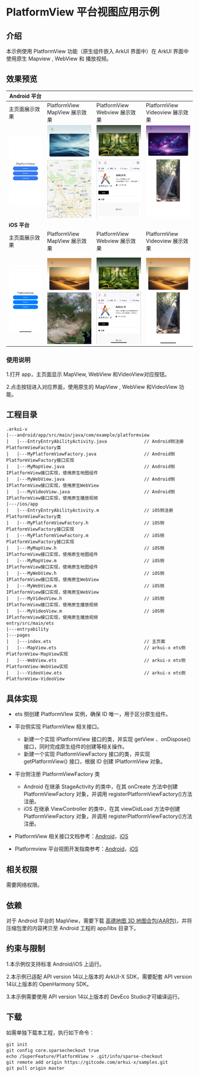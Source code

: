 # PlatformView 平台视图应用示例

## 介绍

本示例使用 PlatformView 功能（原生组件嵌入 ArkUI 界面中）在 ArkUI 界面中使用原生 Mapview , WebView 和 播放视频。

## 效果预览

| Android 平台                                                 |                                                              |                                                              |                                                              |
| ------------------------------------------------------------ | ------------------------------------------------------------ | ------------------------------------------------------------ | ------------------------------------------------------------ |
| 主页面展示效果                                               | PlatformView MapView 展示效果                                | PlatformView Webview 展示效果                                | PlatformView Videoview 展示效果                              |
| <img src="./screenshots/android_main.jpg" width =" " alt="android_main" /> | <img src="./screenshots/android_mapview.jpg" alt="android_mapview" /> | <img src="./screenshots/android_webview.jpg" alt="android_webview" /> | <img src="./screenshots/android_videoview.jpg" alt="android_videoview" /> |
| **iOS 平台**                                                 |                                                              |                                                              |                                                              |
| 主页面展示效果                                               | PlatformView MapView 展示效果                                | PlatformView Webview 展示效果                                | PlatformView Videoview 展示效果                              |
| <img src="./screenshots/ios_main.png" alt="ios_main" />      | <img src="./screenshots/ios_mapview.png" alt="ios_mapview" /> | <img src="./screenshots/ios_webview.png" alt="ios_webview" /> | <img src="./screenshots/ios_videoview.png" alt="ios_videoview" /> |



### 使用说明

1.打开 app，主页面显示 MapView, WebView 和VideoView对应按钮。

2.点击按钮进入对应界面，使用原生的 MapView , WebView 和VideoView 功能。

## 工程目录

```
.arkui-x
|---android/app/src/main/java/com/example/platformview
|   |---EntryEntryAbilityActivity.java	   			// Android侧注册PlatformViewFactory类
|   |---MyPlatformViewFactory.java					// Android侧PlatformViewFactory接口实现
|   |---MyMapView.java								// Android侧IPlatformView接口实现，使用原生地图组件
|   |---MyWebView.java								// Android侧IPlatformView接口实现，使用原生WebView
|   |---MyVideoView.java							// Android侧IPlatformView接口实现，使用原生播放视频
|---/ios/app
|   |---EntryEntryAbilityActivity.m	         		// iOS侧注册PlatformViewFactory类
|   |---MyPlatformViewFactory.h						// iOS侧PlatformViewFactory接口实现
|   |---MyPlatformViewFactory.m						// iOS侧PlatformViewFactory接口实现
|   |---MyMapView.h									// iOS侧IPlatformView接口实现，使用原生地图组件
|   |---MyMapView.m									// iOS侧IPlatformView接口实现，使用原生地图组件
|   |---MyWebView.h									// iOS侧IPlatformView接口实现，使用原生WebView
|   |---MyWebView.m									// iOS侧IPlatformView接口实现，使用原生WebView
|   |---MyVideoView.h								// iOS侧IPlatformView接口实现，使用原生播放视频
|   |---MyVideoView.m								// iOS侧IPlatformView接口实现，使用原生播放视频
entry/src/main/ets
|---entryability
|---pages
|   |---index.ets                          			// 主页面
|   |---MapView.ets									// arkui-x ets侧PlatformView-MapView实现
|   |---WebView.ets									// arkui-x ets侧PlatformView-WebView实现
|   |---VideoView.ets								// arkui-x ets侧PlatformView-VideoView
```

## 具体实现

+ ets 侧创建 PlatformVIew 实例，确保 ID 唯一，用于区分原生组件。
+ 平台侧实现 PlatformVIew 相关接口。
  + 新建一个实现 IPlatformView 接口的类，并实现 getView 、onDispose() 接口，同时完成原生组件的创建等相关操作。
  + 新建一个实现 PlatformViewFactory 接口的类，并实现 getPlatformView() 接口，根据 ID 创建 IPlatformView 对象。

+ 平台侧注册 PlatformViewFactory 类
  + Android 在继承 StageActivity 的类中，在其 onCreate 方法中创建 PlatformViewFactory 对象，并调用 registerPlatformViewFactory()方法注册。
  + iOS 在继承 ViewController 的类中，在其 viewDidLoad 方法中创建 PlatformViewFactory 对象，并调用 registerPlatformViewFactory()方法注册。
+ PlatformView 相关接口文档参考：[Android](https://gitcode.com/arkui-x/docs/blob/master/zh-cn/application-dev/reference/arkui-for-android/platformview-interface-android.md)，[iOS](https://gitcode.com/arkui-x/docs/blob/master/zh-cn/application-dev/reference/arkui-for-ios/platformview-interface-ios.md)
+ Platformview 平台视图开发指南参考：[Android](https://gitcode.com/arkui-x/docs/blob/master/zh-cn/application-dev/tutorial/how-to-use-platformview-on-android.md)，[iOS](https://gitcode.com/arkui-x/docs/blob/master/zh-cn/application-dev/tutorial/how-to-use-platformview-on-ios.md)

## 相关权限

需要网络权限。

## 依赖

对于 Android 平台的 MapView，需要下载 [高德地图 3D 地图合包(AAR包)](https://lbs.amap.com/api/android-sdk/download/)，并将压缩包里的内容拷贝至 Android 工程的 app/libs 目录下。

## 约束与限制

1.本示例仅支持标准 Android/iOS 上运行。

2.本示例已适配 API version 14以上版本的 ArkUI-X SDK，需要配套 API version 14以上版本的 OpenHarmony SDK。

3.本示例需要使用 API version 14以上版本的 DevEco Studio才可编译运行。

## 下载

如需单独下载本工程，执行如下命令：

```
git init
git config core.sparsecheckout true
echo /SuperFeature/PlatformView > .git/info/sparse-checkout
git remote add origin https://gitcode.com/arkui-x/samples.git
git pull origin master
```